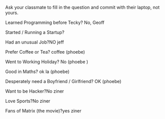 Ask your classmate to fill in the question and commit with their laptop, not yours.

Learned Programming before Tecky? No, Geoff

Started / Running a Startup? 

Had an unusual Job?NO jeff

Prefer Coffee or Tea? coffee (phoebe) 

Went to Working Holiday? No (phoebe )

Good in Maths? ok la (phoebe)

Desperately need a Boyfriend / Girlfriend? OK (phoebe)

Want to be Hacker?No ziner

Love Sports?No ziner

Fans of Matrix (the movie)?yes ziner
